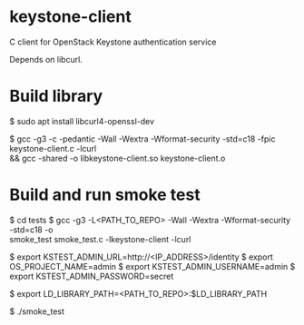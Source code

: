 keystone-client
===============

C client for OpenStack Keystone authentication service

Depends on libcurl.

Build library
=============
$ sudo apt install libcurl4-openssl-dev

$ gcc -g3 -c -pedantic -Wall -Wextra -Wformat-security -std=c18 -fpic \
keystone-client.c -lcurl \
&& gcc -shared -o libkeystone-client.so keystone-client.o

Build and run smoke test
========================
$ cd tests
$ gcc -g3 -L<PATH_TO_REPO> -Wall -Wextra -Wformat-security -std=c18 -o \
smoke_test smoke_test.c -lkeystone-client -lcurl

$ export KSTEST_ADMIN_URL=http://<IP_ADDRESS>/identity
$ export OS_PROJECT_NAME=admin
$ export KSTEST_ADMIN_USERNAME=admin
$ export KSTEST_ADMIN_PASSWORD=secret

$ export LD_LIBRARY_PATH=<PATH_TO_REPO>:$LD_LIBRARY_PATH

$ ./smoke_test
